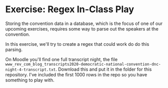 # Exercise: Regex In-Class Play

Storing the convention data in a database, which is the focus of 
one of our upcoming exercises, requires some way to parse out 
the speakers at the convention. 

In this exercise, we'll try to create a regex that could work do 
do this parsing. 

On Moodle you'll find one full transcript night, the file
`www_rev_com_blog_transcripts2020-democratic-national-convention-dnc-night-4-transcript.txt`. Download
this and put it in the folder for this repository. I've included the first 
1000 rows in the repo so you have something to play with. 
